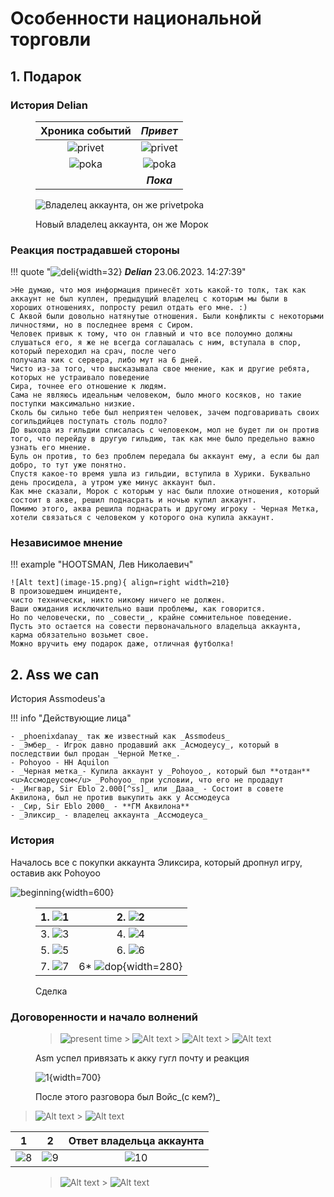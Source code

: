 # Особенности национальной торговли

## 1. Подарок

### История Delian

<figure markdown>

|         Хроника событий |                _Привет_ |
| :----------------------: | :----------------------: |
| ![privet](image-10.png) | ![privet](image-11.png) |
|   ![poka](image-12.png) |   ![poka](image-13.png) |
|                         |                **_Пока_** |

<figcaption></figcaption>
</figure>
<figure markdown>

![Владелец аккаунта, он же privetpoka](image-14.png)

<figcaption>Новый владелец аккаунта, он же Морок</figcaption>
</figure>

### Реакция пострадавшей стороны

!!! quote "![deli](../../assets/images/choseblom/deliav.png){width=32} **_Delian_** 23.06.2023. 14:27:39"

    >Не думаю, что моя информация принесёт хоть какой-то толк, так как аккаунт не был куплен, предыдущий владелец с которым мы были в
    хороших отношениях, попросту решил отдать его мне. :)  
    С Аквой были довольно натянутые отношения. Были конфликты с некоторыми личностями, но в последнее время с Сиром.  
    Человек привык к тому, что он главный и что все полоумно должны слушаться его, я же не всегда соглашалась с ним, вступала в спор, который переходил на срач, после чего
    получала кик с сервера, либо мут на 6 дней.  
    Чисто из-за того, что высказывала свое мнение, как и другие ребята, которых не устраивало поведение
    Сира, точнее его отношение к людям.  
    Сама не являюсь идеальным человеком, было много косяков, но такие поступки максимально низкие.  
    Сколь бы сильно тебе был неприятен человек, зачем подговаривать своих согильдийцев поступать столь подло?  
    До выхода из гильдии списалась с человеком, мол не будет ли он против того, что перейду в другую гильдию, так как мне было предельно важно
    узнать его мнение.  
    Буль он против, то без проблем передала бы аккаунт ему, а если бы дал добро, то тут уже понятно.  
    Спустя какое-то время ушла из гильдии, вступила в Хурики. Буквально день просидела, а утром уже минус аккаунт был.  
    Как мне сказали, Морок с которым у нас были плохие отношения, который состоит в акве, решил поднасрать и ночью купил аккаунт.  
    Помимо этого, аква решила поднасрать и другому игроку - Черная Метка, хотели связаться с человеком у которого она купила аккаунт.  

### Независимое мнение

!!! example "HOOTSMAN, Лев Николаевич"

    ![Alt text](image-15.png){ align=right width=210}
    В произошедшем инциденте,  
    чисто технически, никто никому ничего не должен.  
    Ваши ожидания исключительно ваши проблемы, как говорится.  
    Но по человечески, по _совести_, крайне сомнительное поведение.  
    Пусть это остается на совести первоначального владельца аккаунта, карма обязательно возьмет свое.  
    Можно вручить ему подарок даже, отличная футболка!

## 2. Ass we can

История Assmodeus'a

!!! info "Действующие лица"

    - _phoenixdanay_ так же известный как _Assmodeus_
    - _Эмбер_ - Игрок давно продавший акк _Асмодеусу_, который в последствии был продан _Черной Метке_.
    - Pohoyoo - HH Aquilon
    - _Черная метка_- Купила аккаунт у _Pohoyoo_, который был **отдан** <u>Ассмодеусом</u> _Pohoyoo_ при условии, что его не продадут
    - _Ингвар, Sir Eblo 2.000[^ss]_ или _Дааа_ - Состоит в совете Аквилона, был не против выкупить акк у Ассмодеуса
    - _Сир, Sir Eblo 2000_ - **ГМ Аквилона**
    - _Эликсир_ - владелец аккаунта _Ассмодеуса_

[^ss]: Подражает ГМу аквы, нно это два разных участника событий.

### История

Началось все с покупки аккаунта Эликсира, который дропнул игру, оставив акк Pohoyoo

![beginning](image.png){width=600}

<figure markdown>

| 1. ![1](../../assets/images/wip/1.png) | 2. ![2](../../assets/images/wip/2.png) |
| :------------------------------------: | :------------------------------------: |
| 3. ![3](../../assets/images/wip/3.png) | 4. ![4](../../assets/images/wip/4.png) |
| 5. ![5](../../assets/images/wip/5.png) | 6. ![6](../../assets/images/wip/6.png) |
| 7. ![7](../../assets/images/wip/7.png) |   6\* ![dop](image-5.png){width=280}   |

<figcaption>Сделка</figcaption>
</figure>

### Договоренности и начало волнений

<figure markdown>

> ![present time](image-1.png) > ![Alt text](image-2.png) > ![Alt text](image-3.png) > ![Alt text](image-4.png)

<figcaption> Asm успел привязать к акку гугл почту и реакция</figcation>
</figure>

<figure markdown>

![1](../../assets/images/choseblom/1.png){width=700}

<figcaption>После этого разговора был Войс_(с кем?)_</figcation>
</figure>

> ![Alt text](image-7.png) > ![Alt text](image-9.png)

|                  1                  |                  2                  |       Ответ владельца аккаунта        |
| :---------------------------------: | :---------------------------------: | :-----------------------------------: |
| ![8](../../assets/images/wip/8.png) | ![9](../../assets/images/wip/9.png) | ![10](../../assets/images/wip/10.png) |

<figure markdown>

> ![Alt text](image-6.png) > ![Alt text](image-8.png)

<figcaption> </figcation>
</figure>

<figure markdown>

<figcaption> </figcation>
</figure>

<figure markdown>

<figcaption> </figcation>
</figure>
